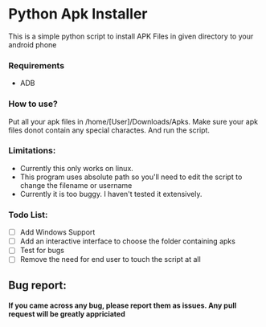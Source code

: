 # Python Apk Installer
This is a simple python script to install APK Files in given directory to your android phone
### Requirements
* ADB

### How to use?
Put all your apk files in /home/[User]/Downloads/Apks. Make sure your apk files donot contain any special charactes. And run the script.

### Limitations:
* Currently this only works on linux.
* This program uses absolute path so you'll need to edit the script to change the filename or username
* Currently it is too buggy. I haven't tested it extensively.
  
### Todo List:
- [ ] Add Windows Support
- [ ] Add an interactive interface to choose the folder containing apks
- [ ] Test for bugs
- [ ] Remove the need for end user to touch the script at all

## Bug report:
 #### If you came across any bug, please report them as issues. Any pull request will be greatly appriciated

